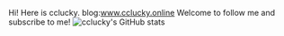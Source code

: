 Hi! Here is cclucky.
blog:www.cclucky.online
Welcome to follow me and subscribe to me!
![cclucky's GitHub stats](https://github-readme-stats-eosin-sigma-28.vercel.app/api?username=cclucky&count_private=true&include_all_commits=true&random=23423ads)

